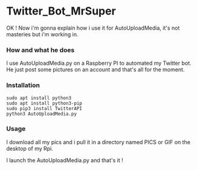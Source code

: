 # Twitter_Bot_MrSuper

OK ! Now i'm gonna explain how i use it for AutoUploadMedia, it's not masteries but i'm working in.

### How and what he does

I use AutoUploadMedia.py on a Raspberry PI to automated my Twitter bot. He just post some pictures on an account and that's all for the moment.

### Installation
```shell
sudo apt install python3
sudo apt install python3-pip
sudo pip3 install TwitterAPI
python3 AutoUploadMedia.py
```

### Usage
I download all my pics and i pull it in a directory named PICS or GIF on the desktop of my Rpi.

I launch the AutoUploadMedia.py and that's it !

